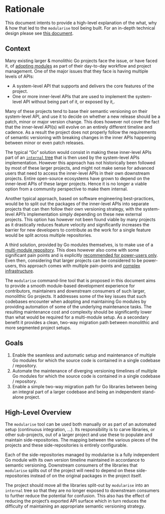 # Rationale

This document intents to provide a high-level explanation of the what, why & how that led to the
`modularise` tool being built. For an in-depth technical design please see [this document].

[this document]: ./technical_breakdown.md

## Context

Many existing larger & monolithic Go projects face the issue, or have faced it, of [adopting
modules] as part of their day-to-day workflow and project management. One of the major issues that
they face is having multiple levels of APIs:

* A system-level API that supports and delivers the core features of the project.
* One or more inner-level APIs that are used to implement the system-level API without being part of
  it, or exposed by it,.

Many of these projects tend to base their semantic versioning on their system-level API, and use it
to decide on whether a new release should be a patch, minor or major version change. This does
however not cover the fact that the inner-level API(s) will evolve on an entirely different timeline
and cadence. As a result the project does not properly follow the requirements of semantic
versioning with breaking changes in the inner APIs happening between minor or even patch releases.

The typical “Go” solution would consist in making these inner-level APIs part of an [`internal`
tree] that is then used by the system-level APIs implementation. However this approach has not
historically been followed by most of these larger projects, and might not make sense for advanced
users that need to access the inner-level APIs in their own downstream projects. Entire open-source
ecosystems have grown to depend on the inner-level APIs of these larger projects. Hence it is no
longer a viable option from a community perspective to make them internal.

Another typical approach, based on software engineering best-practices, would be to split out the
packages of the inner-level APIs into separate projects that can then follow their own versioning
strategy, with the system-level API’s implementation simply depending on these new external
projects. This option has however not been found viable by many projects as it drastically reduces
feature velocity and significantly increases the barrier for new developers to contribute as the
work for a single feature would be split across multiple repositories.

A third solution, provided by Go modules themselves, is to make use of a [multi-module repository].
This does however also come with some significant pain points and is explicitly [recommended for
power-users only]. Even then, considering that larger projects can be considered to be power-users,
this approach comes with multiple pain-points and [complex infrastructure].

The `modularise` command-line tool that is proposed in this document aims to provide a smooth
module-based development experience for contributors, maintainers and downstream consumers of such
larger, monolithic Go projects. It addresses some of the key issues that such codebases encounter
when adopting and maintaining Go modules by providing automation of some of the underlying
maintenance tasks. The resulting maintenance cost and complexity should be significantly lower than
what would be required for a multi-module setup. As a secondary benefit it provides a clean, two-way
migration path between monolithic and more segmented project setups.

[adopting modules]: https://groups.google.com/forum/#!topic/prometheus-developers/F1Vp0rLk3TQ
[`internal` tree]: https://golang.org/doc/go1.4#internalpackages
[multi-module repository]: https://github.com/golang/go/wiki/Modules#faqs--multi-module-repositories
[recommended for power-users only]: https://github.com/golang/go/wiki/Modules#should-i-have-multiple-modules-in-a-single-repository
[complex infrastructure]: https://stupefied-goodall-e282f7.netlify.com/sigs-and-wgs/contributors/devel/staging/

## Goals

1. Enable the seamless and automatic setup and maintenance of multiple Go modules for which the
   source code is contained in a single codebase / repository.
2. Automate the maintenance of diverging versioning timelines of multiple Go modules for which the
   source code is contained in a single codebase / repository.
3. Enable a simple two-way migration path for Go libraries between being an integral part of a
   larger codebase and being an independent stand-alone project.

## High-Level Overview

The `modularise` tool can be used both manually or as part of an automated setup (continuous
integration, ...). Its responsibility is to carve libraries, or other sub-projects, out of a larger
project and use these to populate and maintain side-repositories. The mapping between the various
pieces of the projects and these side-repositories is entirely configurable.

Each of the side-repositories managed by modularise is a fully independent Go module with its own
version timeline maintained in accordance to semantic versioning. Downstream consumers of the
libraries that `modularise` splits out of the project will need to depend on these side-repositories
instead of on the original packages in the project itself.

The project should move all the libraries split-out by `modularise` into an `internal` tree so that
they are no longer exposed to downstream consumers to further reduce the potential for confusion.
This also has the effect of reducing the project’s exported API surface which in turn reduces the
difficulty of maintaining an appropriate semantic versioning strategy.
